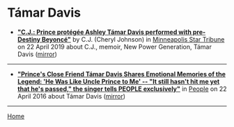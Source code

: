 # Támar Davis

 - [**"C.J.: Prince protégée Ashley Támar Davis performed with pre-Destiny Beyoncé"**](http://www.startribune.com/c-j-the-fame-of-destiny-s-child-almost-broke-singer-ashley-tamar-davis/508902862/) by C.J. (Cheryl Johnson) in [Minneapolis Star Tribune](http://www.startribune.com/) on 22 April 2019 about C.J., memoir, New Power Generation, Támar Davis ([mirror](https://web.archive.org/web/*/http://www.startribune.com/c-j-the-fame-of-destiny-s-child-almost-broke-singer-ashley-tamar-davis/508902862/))

----

 - [**"Prince's Close Friend Támar Davis Shares Emotional Memories of the Legend: 'He Was Like Uncle Prince to Me' -- "It still hasn't hit me yet that he's passed," the singer tells PEOPLE exclusively"**](https://people.com/celebrity/prince-dead-tamar-davis-shares-emotional-memories/) in [People](https://people.com/) on 22 April 2016 about Támar Davis ([mirror](https://web.archive.org/web/*/https://people.com/celebrity/prince-dead-tamar-davis-shares-emotional-memories/))

----

[Home](../)
